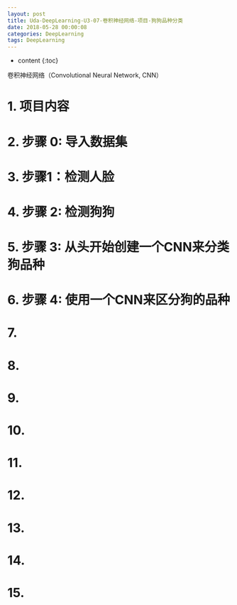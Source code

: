 ```yaml
---
layout: post
title: Uda-DeepLearning-U3-07-卷积神经网络-项目-狗狗品种分类
date: 2018-05-28 00:00:08
categories: DeepLearning
tags: DeepLearning
---
```

* content
{:toc}

卷积神经网络（Convolutional Neural Network, CNN）

# 1. 项目内容

# 2. 步骤 0: 导入数据集

# 3. 步骤1：检测人脸

# 4. 步骤 2: 检测狗狗

# 5. 步骤 3: 从头开始创建一个CNN来分类狗品种

# 6. 步骤 4: 使用一个CNN来区分狗的品种

# 7. 

# 8. 

# 9. 

# 10. 

# 11. 

# 12. 

# 13. 

# 14. 

# 15. 
